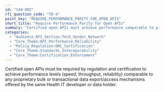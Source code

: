 ```yaml
---
id: "td4-002"
rfi_question_code: "TD-4"
point_key: "REQUIRE_PERFORMANCE_PARITY_FOR_OPEN_APIS"
short_title: "Require Performance Parity for Open APIs"
summary: "Certified open APIs must achieve performance comparable to proprietary bulk/transactional mechanisms from the same Health IT developer/data holder."
categories:
  - "Audience_RFI_Section:Tech_Vendor_Network"
  - "Core_Theme:API_Performance_Reliability"
  - "Policy_Regulation:ONC_Certification"
  - "Core_Theme:Standards_Interoperability"
  - "Core_Theme:Certification_Enforcement"
---
```

Certified open APIs must be required by regulation and certification to achieve performance levels (speed, throughput, reliability) comparable to any proprietary bulk or transactional data export/access mechanisms offered by the same Health IT developer or data holder.
